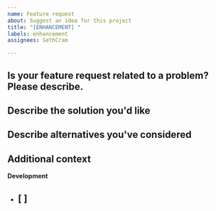 ```yaml
---
name: Feature request
about: Suggest an idea for this project
title: "[ENHANCEMENT] "
labels: enhancement
assignees: SethCram

---
```


**Is your feature request related to a problem? Please describe.**
- 

**Describe the solution you'd like**
- 

**Describe alternatives you've considered**
- 

**Additional context**
- 

**Development**
- [ ] 
  -
